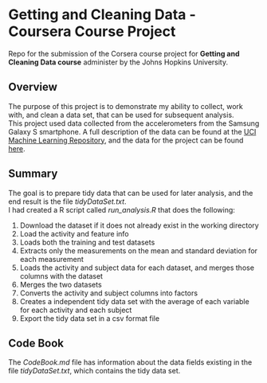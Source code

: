 # Getting and Cleaning Data - Coursera Course Project
Repo for the submission of the Corsera course project for **Getting and Cleaning Data course** administer by the Johns Hopkins University.  

## Overview

The purpose of this project is to demonstrate my ability to collect, work with, and clean a data set, that can be used for subsequent analysis.  
This project used data collected from the accelerometers from the Samsung Galaxy S smartphone. A full description of the data can be found at the [UCI Machine Learning Repository](http://archive.ics.uci.edu/ml/datasets/Human+Activity+Recognition+Using+Smartphones), and the data for the project can be found [here](https://d396qusza40orc.cloudfront.net/getdata%2Fprojectfiles%2FUCI%20HAR%20Dataset.zip).  

## Summary

The goal is to prepare tidy data that can be used for later analysis, and the end result is the file *tidyDataSet.txt*.  
I had created a R script called *run_analysis.R* that does the following:  

1. Download the dataset if it does not already exist in the working directory  
2. Load the activity and feature info  
3. Loads both the training and test datasets
4. Extracts only the measurements on the mean and standard deviation for each measurement  
5. Loads the activity and subject data for each dataset, and merges those columns with the dataset
6. Merges the two datasets  
7. Converts the activity and subject columns into factors  
8. Creates a independent tidy data set with the average of each variable for each activity and each subject
9. Export the tidy data set in a csv format file

## Code Book

The *CodeBook.md* file has information about the data fields existing in the file *tidyDataSet.txt*, which contains the tidy data set.  

